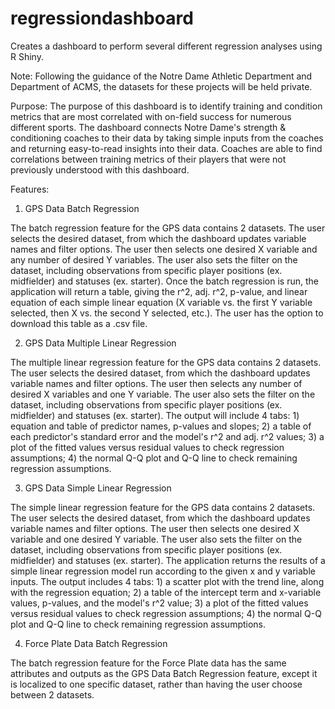 # regressiondashboard
Creates a dashboard to perform several different regression analyses using R Shiny.

Note: Following the guidance of the Notre Dame Athletic Department and Department of ACMS, the datasets for these projects will be held private.

Purpose: The purpose of this dashboard is to identify training and condition metrics that are most correlated with on-field success for numerous different sports. The dashboard connects Notre Dame's strength & conditioning coaches to their data by taking simple inputs from the coaches and returning easy-to-read insights into their data. Coaches are able to find correlations between training metrics of their players that were not previously understood with this dashboard.

Features:

1. GPS Data Batch Regression

The batch regression feature for the GPS data contains 2 datasets. The user selects the desired dataset, from which the dashboard updates variable names and filter options. The user then selects one desired X variable and any number of desired Y variables. The user also sets the filter on the dataset, including observations from specific player positions (ex. midfielder) and statuses (ex. starter). Once the batch regression is run, the application will return a table, giving the r^2, adj. r^2, p-value, and linear equation of each simple linear equation (X variable vs. the first Y variable selected, then X vs. the second Y selected, etc.). The user has the option to download this table as a .csv file.


2. GPS Data Multiple Linear Regression

The multiple linear regression feature for the GPS data contains 2 datasets. The user selects the desired dataset, from which the dashboard updates variable names and filter options. The user then selects any number of desired X variables and one Y variable. The user also sets the filter on the dataset, including observations from specific player positions (ex. midfielder) and statuses (ex. starter). The output will include 4 tabs: 1) equation and table of predictor names, p-values and slopes; 2) a table of each predictor's standard error and the model's r^2 and adj. r^2 values; 3) a plot of the fitted values versus residual values to check regression assumptions; 4) the normal Q-Q plot and Q-Q line to check remaining regression assumptions.


3. GPS Data Simple Linear Regression

The simple linear regression feature for the GPS data contains 2 datasets. The user selects the desired dataset, from which the dashboard updates variable names and filter options. The user then selects one desired X variable and one desired Y variable. The user also sets the filter on the dataset, including observations from specific player positions (ex. midfielder) and statuses (ex. starter). The application returns the results of a simple linear regression model run according to the given x and y variable inputs. The output includes 4 tabs: 1) a scatter plot with the trend line, along with the regression equation; 2) a table of the intercept term and x-variable values, p-values, and the model's r^2 value; 3) a plot of the fitted values versus residual values to check regression assumptions; 4) the normal Q-Q plot and Q-Q line to check remaining regression assumptions.


4. Force Plate Data Batch Regression

The batch regression feature for the Force Plate data has the same attributes and outputs as the GPS Data Batch Regression feature, except it is localized to one specific dataset, rather than having the user choose between 2 datasets.
